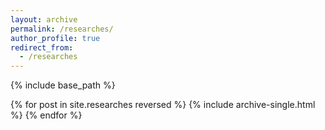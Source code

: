 ```yaml
---
layout: archive
permalink: /researches/
author_profile: true
redirect_from:
  - /researches
---
```



{% include base_path %}

{% for post in site.researches reversed %}
  {% include archive-single.html %}
{% endfor %}

